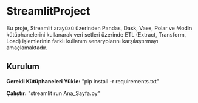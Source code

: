 # StreamlitProject
Bu proje, Streamlit arayüzü üzerinden Pandas, Dask, Vaex, Polar ve Modin kütüphanelerini kullanarak veri setleri üzerinde ETL (Extract, Transform, Load) işlemlerinin farklı kullanım senaryolarını karşılaştırmayı amaçlamaktadır.

## Kurulum
**Gerekli Kütüphaneleri Yükle:** "pip install -r requirements.txt"

**Çalıştır:** "streamlit run Ana_Sayfa.py"
